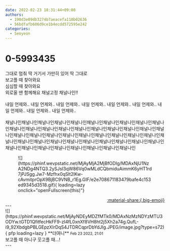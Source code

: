 ```yaml
---
date: 2022-02-23 18:31:44+09:00
authors:
  - 190d3e09db3274b7aeacefa110b02636
  - 56bdfafb606d9ce1b4ecdd572595e242
categories:
  - Seoyeon
---
```


# 0-5993435

<div class="post-container" markdown="1">
<div class="content-container md-sidebar__scrollwrap" markdown="1">

그대로 멈춰 딱 거기서 가만히 있어 딱 그대로<br>보고플 때 찾아와요<br>심심할 때 찾아와요<br>외로울 땐 함께해요 채널고정 채널나인!!<br><br>내일 언제와.. 내일 언제와.. 내일 언제와.. 내일 언제와.. 내일 언제와.. 내일 언제와.. 내일 언제와.. 내일 언제와.. 내일 언제와.. <br><br>채널나인채널나인채널나인채널나인채널나인채널나인채널나인채널나인채널나인채널나인채널나인채널나인채널나인채널나인채널나인채널나인채널나인채널나인채널나인채널나인채널나인채널나인채널나인채널나인채널나인채널나인채널나인채널나인채널나인채널나인채널나인채널나인채널나인채널나인채널나인채널나인채널나인채널나인채널나인채널나인채널나인채널나인채널나인채널나인채널나인채널나인채널나인
<figure markdown="1">
![](https://phinf.wevpstatic.net/MjAyMjA2MjBfODIg/MDAxNjU1NzA2NDg4NTQ3.2ySJsI3qW86Vq0wMLdCQbmiduAimmK6yHT1rd7jPJSgg.Jw7-Mzfhx0qSlt2lKw-cAvmitprOpX9BjBC9VNB_r1Eg.GIF/e2e708671183479bafe4c153ed9345d3518.gif){ loading=lazy onclick="openFullscreen(this)"}
</figure>


</div>
</div>

<div style="text-align: right;" markdown="1">
<a href="https://weverse.io/fromis9/fanpost/0-5993435" style="text-align: right;">:material-share:{.big-emoji}</a>
</div>
---

<div class="comments-container md-sidebar__scrollwrap" markdown="1">
<div class="comment" markdown="1">
<div class='id-container' markdown="1">
![](https://phinf.wevpstatic.net/MjAyNDEyMDZfMTk0/MDAxNzMzNDYzMTU3ODYw.tGTD1QfitfecHkFF9-zI4fL0xnXf8VH8ht2j5Xh2a74g.QufL-i9_92XbdgbPBLGEpzXIrDqS4JTDRCqprDbYdJIg.JPEG/image.jpg?type=s72){ pfp loading=lazy }
**<span class="artist">더여니</span>** <small>Feb 23 2022, 21:01</small><br>
</div>
<div class='comment-body' markdown="1">
보고플 때 아니구 웃고플 때...!
</div>
</div>
</div>
---
